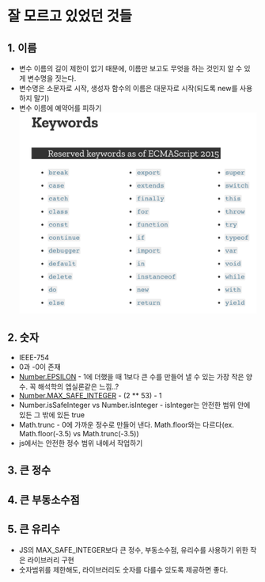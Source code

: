 # 잘 모르고 있었던 것들

## 1. 이름
* 변수 이름의 길이 제한이 없기 때문에, 이름만 보고도 무엇을 하는 것인지 알 수 있게 변수명을 짓는다.
* 변수명은 소문자로 시작, 생성자 함수의 이름은 대문자로 시작(되도록 new를 사용하지 말기)
* 변수 이름에 예약어를 피하기
![예약어](../../assets/books_week_1.png)

## 2. 숫자
* IEEE-754
* 0과 -0이 존재
* [Number.EPSILON](https://developer.mozilla.org/ko/docs/Web/JavaScript/Reference/Global_Objects/Number/EPSILON) - 1에 더했을 때 1보다 큰 수를 만들어 낼 수 있는 가장 작은 양수. 꼭 해석학의 엡실론같은 느낌..?
* [Number.MAX_SAFE_INTEGER](https://developer.mozilla.org/ko/docs/Web/JavaScript/Reference/Global_Objects/Number/MAX_SAFE_INTEGER) - (2 ** 53) - 1
* Number.isSafeInteger vs Number.isInteger - isInteger는 안전한 범위 안에 있든 그 밖에 있든 true
* Math.trunc - 0에 가까운 정수로 만들어 낸다. Math.floor와는 다르다(ex. Math.floor(-3.5) vs Math.trunc(-3.5))
* js에서는 안전한 정수 범위 내에서 작업하기

## 3. 큰 정수
## 4. 큰 부동소수점
## 5. 큰 유리수
* JS의 MAX_SAFE_INTEGER보다 큰 정수, 부동소수점, 유리수를 사용하기 위한 작은 라이브러리 구현
* 숫자범위를 제한해도, 라이브러리도 숫자를 다를수 있도록 제공하면 좋다.
